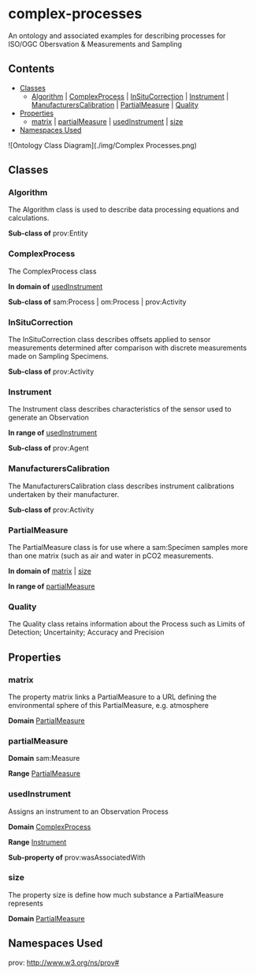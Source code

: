 # complex-processes
An ontology and associated examples for describing processes for ISO/OGC Obersvation &amp; Measurements and Sampling
## Contents
- [Classes](#classes)
    - [Algorithm](#algorithm) | [ComplexProcess](#complexprocess) | [InSituCorrection](#insitucorrection) | [Instrument](#instrument) | [ManufacturersCalibration](#manufacturerscalibration) | [PartialMeasure](#partialmeasure) | [Quality](#quality)
- [Properties](#properties)
    - [matrix](#matrix) | [partialMeasure](#partialmeasure-1) | [usedInstrument](#usedinstrument) | [size](#size)
- [Namespaces Used](#namespaces-used)

![Ontology Class Diagram](./img/Complex Processes.png)

## Classes
### Algorithm
The Algorithm class is used to describe data processing equations and calculations.

**Sub-class of** prov:Entity

### ComplexProcess
The ComplexProcess class

**In domain of** [usedInstrument](#usedinstrument)

**Sub-class of** sam:Process | om:Process | prov:Activity

### InSituCorrection
The InSituCorrection class describes offsets applied to sensor measurements determined after comparison with discrete measurements made on Sampling Specimens.

**Sub-class of** prov:Activity

### Instrument
The Instrument class describes characteristics of the sensor used to generate an Observation

**In range of** [usedInstrument](#usedinstrument)

**Sub-class of** prov:Agent

### ManufacturersCalibration
The ManufacturersCalibration class describes instrument calibrations undertaken by their manufacturer.

**Sub-class of** prov:Activity

### PartialMeasure
The PartialMeasure class is for use where a sam:Specimen samples more than one matrix (such as air and water in pCO2 measurements.

**In domain of** [matrix](#matrix) | [size](#size)

**In range of** [partialMeasure](#partialmeasure-1)

### Quality
The Quality class retains information about the Process such as Limits of Detection; Uncertainity; Accuracy and Precision
## Properties
### matrix
The property matrix links a PartialMeasure to a URL defining the environmental sphere of this PartialMeasure, e.g. atmosphere

**Domain** [PartialMeasure](#partialmeasure)

### partialMeasure

**Domain** sam:Measure

**Range** [PartialMeasure](#partialmeasure)

### usedInstrument
Assigns an instrument to an Observation Process

**Domain** [ComplexProcess](#complexprocess)

**Range** [Instrument](#instrument)

**Sub-property of** prov:wasAssociatedWith

### size
The property size is define how much substance a PartialMeasure represents

**Domain** [PartialMeasure](#partialmeasure)

## Namespaces Used
prov: http://www.w3.org/ns/prov#
